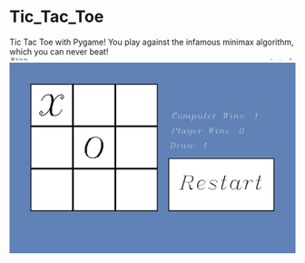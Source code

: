# Tic_Tac_Toe
Tic Tac Toe with Pygame!
You play against the infamous minimax algorithm, which you can never beat!
!["Image of the game!"](/imageOfTheGame.png)
